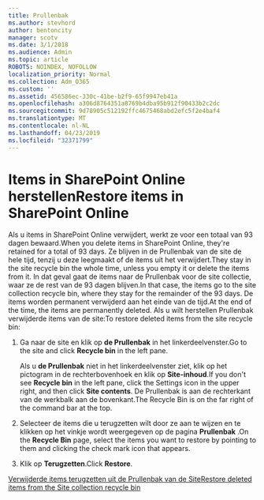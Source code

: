 ```yaml
---
title: Prullenbak
ms.author: stevhord
author: bentoncity
manager: scotv
ms.date: 3/1/2018
ms.audience: Admin
ms.topic: article
ROBOTS: NOINDEX, NOFOLLOW
localization_priority: Normal
ms.collection: Adm_O365
ms.custom: ''
ms.assetid: 456586ec-330c-41be-b2f9-65f9947eb41a
ms.openlocfilehash: a306d8764351a8769b4dba95b912f90433b2c2dc
ms.sourcegitcommit: 9d78905c512192ffc4675468abd2efc5f2e4baf4
ms.translationtype: MT
ms.contentlocale: nl-NL
ms.lasthandoff: 04/23/2019
ms.locfileid: "32371799"
---
```

# <a name="restore-items-in-sharepoint-online"></a><span data-ttu-id="ff8d0-102">Items in SharePoint Online herstellen</span><span class="sxs-lookup"><span data-stu-id="ff8d0-102">Restore items in SharePoint Online</span></span>

<span data-ttu-id="ff8d0-103">Als u items in SharePoint Online verwijdert, werkt ze voor een totaal van 93 dagen bewaard.</span><span class="sxs-lookup"><span data-stu-id="ff8d0-103">When you delete items in SharePoint Online, they're retained for a total of 93 days.</span></span> <span data-ttu-id="ff8d0-104">Ze blijven in de Prullenbak van de site de hele tijd, tenzij u deze leegmaakt of de items uit het verwijdert.</span><span class="sxs-lookup"><span data-stu-id="ff8d0-104">They stay in the site recycle bin the whole time, unless you empty it or delete the items from it.</span></span> <span data-ttu-id="ff8d0-105">In dat geval gaat de items naar de Prullenbak voor de site collectie, waar ze de rest van de 93 dagen blijven.</span><span class="sxs-lookup"><span data-stu-id="ff8d0-105">In that case, the items go to the site collection recycle bin, where they stay for the remainder of the 93 days.</span></span> <span data-ttu-id="ff8d0-106">De items worden permanent verwijderd aan het einde van de tijd.</span><span class="sxs-lookup"><span data-stu-id="ff8d0-106">At the end of the time, the items are permanently deleted.</span></span> <span data-ttu-id="ff8d0-107">Als u wilt herstellen Prullenbak verwijderde items van de site:</span><span class="sxs-lookup"><span data-stu-id="ff8d0-107">To restore deleted items from the site recycle bin:</span></span>
  
1. <span data-ttu-id="ff8d0-108">Ga naar de site en klik op **de Prullenbak** in het linkerdeelvenster.</span><span class="sxs-lookup"><span data-stu-id="ff8d0-108">Go to the site and click **Recycle bin** in the left pane.</span></span> 
    
    <span data-ttu-id="ff8d0-109">Als u **de Prullenbak** niet in het linkerdeelvenster ziet, klik op het pictogram in de rechterbovenhoek en klik op **Site-inhoud**.</span><span class="sxs-lookup"><span data-stu-id="ff8d0-109">If you don't see **Recycle bin** in the left pane, click the Settings icon in the upper right, and then click **Site contents**.</span></span> <span data-ttu-id="ff8d0-110">De Prullenbak is aan de rechterkant van de werkbalk aan de bovenkant.</span><span class="sxs-lookup"><span data-stu-id="ff8d0-110">The Recycle Bin is on the far right of the command bar at the top.</span></span>
    
2. <span data-ttu-id="ff8d0-111">Selecteer de items die u terugzetten wilt door ze aan te wijzen en te klikken op het vinkje wordt weergegeven op de pagina **Prullenbak** .</span><span class="sxs-lookup"><span data-stu-id="ff8d0-111">On the **Recycle Bin** page, select the items you want to restore by pointing to them and clicking the check mark icon that appears.</span></span> 
    
3. <span data-ttu-id="ff8d0-112">Klik op **Terugzetten**.</span><span class="sxs-lookup"><span data-stu-id="ff8d0-112">Click **Restore**.</span></span>
    
[<span data-ttu-id="ff8d0-113">Verwijderde items terugzetten uit de Prullenbak van de Site</span><span class="sxs-lookup"><span data-stu-id="ff8d0-113">Restore deleted items from the Site collection recycle bin</span></span>](https://go.microsoft.com/fwlink/?linkid=866439)
  

